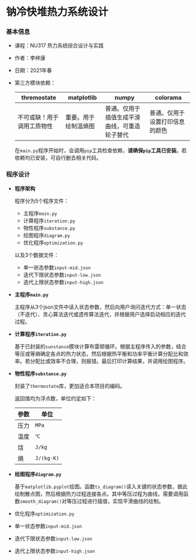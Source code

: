 # 钠冷快堆热力系统设计

### 基本信息

- 课程：NU317 热力系统综合设计与实践

- 作者：李梓康

- 日期：2021年春

- 第三方模块依赖：

  | thremostate                | matplotlib           | numpy                                        | colorama                       |
  | -------------------------- | -------------------- | -------------------------------------------- | ------------------------------ |
  | 不可或缺！用于调用工质物性 | 重要。用于绘制温熵图 | 普通。仅用于插值生成平滑曲线，可重造轮子替代 | 普通。仅用于设置打印信息的颜色 |

  在```main.py```程序开始时，会调用```pip```工具检查依赖，**请确保```pip```工具已安装**。若依赖均已安装，可自行删去相关代码。

### 程序设计

- **程序架构**

  程序分为5个程序文件：

  - 主程序```main.py```
  - 计算程序```iteration.py```
  - 物性程序```substance.py```
  - 绘图程序```diagram.py```
  - 优化程序```optimization.py```

  以及3个数据文件：

  - 单一状态参数```input-mid.json```
  - 迭代下限状态参数```input-low.json```
  - 迭代上限状态参数```input-high.json```

- **主程序```main.py```**

  主程序从3个json文件中读入状态参数，然后向用户询问迭代方式：单一状态（不迭代）、贪心算法迭代或遗传算法迭代，并根据用户选择启动相应的迭代过程。

- **计算程序```iteration.py```**

  基于已封装的```sunstance```模块计算布雷顿循环。根据主程序传入的参数，结合等压或等熵确定各点的热力状态，然后根据热平衡和功率平衡计算分配比和效率。若分配比或效率不合理，则报错。最后打印计算结果，并调用绘图程序。

- **物性程序```substance.py```**

  封装了```thermostate```库，更加适合本项目的编码。

  返回值均为浮点数，单位约定如下：

  | 参数 | 单位           |
  | ---- | -------------- |
  | 压力 | ```MPa```      |
  | 温度 | ```℃```        |
  | 焓   | ```J/kg```     |
  | 熵   | ```J/(kg·K)``` |

- **绘图程序```diagram.py```**

  基于```matplotlib.pyplot```绘图。函数```ts_diagram()```读入关键的状态参数，据此绘制散点图，然后根据热力过程连接各点。其中等压过程为曲线，需要调用函数```smooth_diagram()```对等压过程进行插值，实现平滑曲线的绘制。

- 优化程序```optimization.py```

- 单一状态参数```input-mid.json```
- 迭代下限状态参数```input-low.json```
- 迭代上限状态参数```input-high.json```